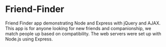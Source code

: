 # Friend-Finder
Friend Finder app demonstrating Node and Express with jQuery and AJAX. This app is for anyone looking for new friends and companionship, we match people up based on compatibility. The web servers were set up with Node.js using Express.

